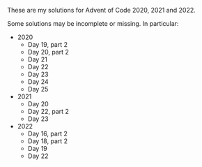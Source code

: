 These are my solutions for Advent of Code 2020, 2021 and 2022.

Some solutions may be incomplete or missing. In particular:

- 2020
    - Day 19, part 2
    - Day 20, part 2
    - Day 21
    - Day 22
    - Day 23
    - Day 24
    - Day 25
- 2021
    - Day 20
    - Day 22, part 2
    - Day 23
- 2022
    - Day 16, part 2
    - Day 18, part 2
    - Day 19
    - Day 22
